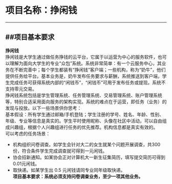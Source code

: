 # 项目名称：挣闲钱    



---


##项目基本要求  
---
**挣闲钱**  
挣闲钱是大学生通过做任务挣钱的云平台，它属于以运营为中心的服务软件，也可以理解为面向大学生的专业“众包”系统。系统非常简单：有一个云服务中心，其业务在不断完善中；每个学生都装有“挣闲钱”客户端；一些机构，称为“奶牛”，他们提供任务给平台。基本业务是，奶牛发布任务要求与薪酬，系统推送到客户端，学生完成任务可获得系统内部的“闲钱币”，“闲钱币”可用于发布任务或提现。系统不支持零元交易。  
挣闲钱系统包括是学生管理系统、任务管理系统、交易管理系统、账户管理系统等，特别合适采用面向服务的架构实现。系统的难点在于运营，即任务（业务）的发现与投放。以下一些场景供你思考：  
基本假设：所有学生通过邮箱/手机登陆；学生注册的学号、姓名、年龄、性别、年级、专业等信息是真实的。学生平时使用昵称、头像在社区中活动，可以自由组成兴趣组，根据个人兴趣组进行任务的优先推荐。机构信息都是真实有效的。  
可以考虑的任务场景：  
 - 机构组织问卷调查。如学生会针对大二的女生就某个问题开展调查，共300份，符合条件学生完成调查就可得到一元闲钱。    
 - 协会招新通知。如某协会正对计算机大一新生征集简历，填写提交简历可得到0.01元闲钱。
 - 取快递。如某学生出 0.5 元闲钱请同专业同年级取快递。  
 **项目基本要求：系统必须支持问卷调查业务，至少一项其他业务。**
